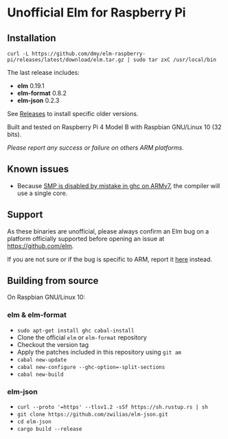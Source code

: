 # Unofficial Elm for Raspberry Pi

## Installation
```
curl -L https://github.com/dmy/elm-raspberry-pi/releases/latest/download/elm.tar.gz | sudo tar zxC /usr/local/bin
```
The last release includes:
* **elm** 0.19.1
* **elm-format** 0.8.2
* **elm-json** 0.2.3

See [Releases](https://github.com/dmy/elm-raspberry-pi/releases/) to install specific older versions.

Built and tested on Raspberry Pi 4 Model B with Raspbian GNU/Linux 10 (32 bits).

*Please report any success or failure on others ARM platforms.*

## Known issues
* Because [SMP is disabled by mistake in ghc on ARMv7](https://gitlab.haskell.org/ghc/ghc/issues/13007), the compiler will use a single core.

## Support
As these binaries are unofficial, please always confirm an Elm bug on a platform officially supported before opening an issue at https://github.com/elm.

If you are not sure or if the bug is specific to ARM, report it [here](https://github.com/dmy/elm-raspberry-pi/issues) instead.

## Building from source
On Raspbian GNU/Linux 10:

### elm & elm-format
- `sudo apt-get install ghc cabal-install`
- Clone the official `elm` or `elm-format` repository
- Checkout the version tag
- Apply the patches included in this repository using `git am`
- `cabal new-update`
- `cabal new-configure --ghc-option=-split-sections`
- `cabal new-build`

### elm-json
- `curl --proto '=https' --tlsv1.2 -sSf https://sh.rustup.rs | sh`
- `git clone https://github.com/zwilias/elm-json.git`
- `cd elm-json`
- `cargo build --release`
